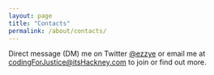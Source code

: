 ```yaml
---
layout: page
title: "Contacts"
permalink: /about/contacts/
---
```


Direct message (DM) me on Twitter [@ezzye](https://twitter.com/ezzye) or email me at [codingForJustice@itsHackney.com](codingForJustice@itsHackney.com) to join or find out more.
